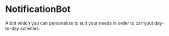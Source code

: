 # NotificationBot
A bot which you can personalize to suit your needs in order to carryout day-to-day activities. 

